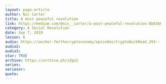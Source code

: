 ```yaml
---
layout: page-article
author: Nic Carter
title: A most peaceful revolution
link: https://medium.com/@nic__carter/a-most-peaceful-revolution-8b63b64c203e
category: A Social Revolution
date: Sep 7, 2019
lesson: 6
audio: https://anchor.fm/thecryptoconomy/episodes/CryptoQuikRead_293---A-Most-Peaceful-Revolution-Nic-Carter-e5bfpm/a-an7otc
audio2: 
audio3: 
star: TRUE
archive: https://archive.ph/sZgv2
series: 
seriesnr: 
quote: 
---
```

